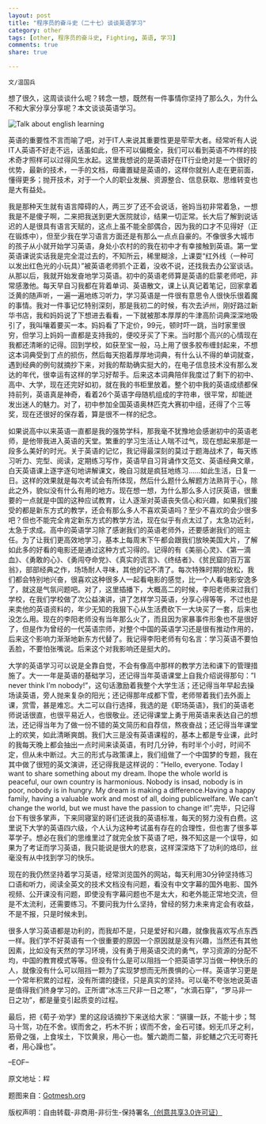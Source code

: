 ```yaml
---
layout: post
title: "程序员的奋斗史（二十七）谈谈英语学习"
category: other
tags: [other, 程序员的奋斗史, Fighting, 英语, 学习]
comments: true
share: true

---
```


`文/温国兵`

想了很久，这周谈谈什么呢？转念一想，既然有一件事情你坚持了那么久，为什么不和大家分享分享呢？本文谈谈英语学习。

![Talk about english learning](http://i.imgur.com/yXAEDWE.png)

英语的重要性不言而喻了吧，对于IT人来说其重要性更是荦荦大者。经常听有人说IT人英语不好走不远，话虽如此，但不可以偏概全，我们可以看到英语不咋样的技术奇才照样可以过得风生水起。这里我想说的是英语好在IT行业绝对是一个很好的优势，最新的技术，一手的文档，毋庸置疑是英语的，这样你就别人走在更前面，懂得更多；抛开技术，对于一个人的职业发展、资源整合、信息获取、思维转变也是大有益处。

我是那种天生就有语言障碍的人，两三岁了还不会说话，爸妈当初非常着急，一想我是不是傻子啊，二来把我送到更大医院就诊，结果一切正常。长大后了解到说话迟的人是很具有语言天赋的，这点上虽不能全部偶合，因为我的口才不见得好（正在锻炼中），但至少我在学习语言方面还是有那么一点点自豪的。不像很多大城市的孩子从小就开始学习英语，身处小农村的的我在初中才有幸接触到英语。第一堂英语课说实话我是完全混过去的，不知所云，稀里糊涂，上课耍“红外线（一种可以发出红色光的小玩具）”被英语老师抓个正着，没收不说，还找我去办公室谈话。从那以后，我就开始发奋地学习英语。初中的英语老师算是英语的启蒙老师吧，非常感激他。每天早自习我都在背着单词、英语散文，课上认真记着笔记，回家拿着泛黄的随声听，一遍一遍地练习听力，学习英语是一件很有意思令人很快乐很着魔的事情。我对一件事记忆特别深刻，那是我初二的时候，有次去泸州，刚好路过新华书店，我和妈妈说了下想进去看看，一下就被那本厚厚的牛津高阶词典深深地吸引了，我叫嚷着要买一本。妈妈看了下定价，99元，顿时吓一跳，当时家里很穷，但学习上妈妈一直都是支持我的，便咬牙买了下来。当时那个高兴的心情现在我都还清晰的记得。回到学校，如获至宝一般，马上用了很多胶布缠封起来，不想这本词典受到丁点的损伤，然后每天抱着厚厚地词典，有什么认不得的单词就查，遇到经典的例句就摘抄下来，对我的帮助确实挺大的，在电子信息技术没有那么发达的年代，很幸运有这样的学习好帮手。后来这本词典陪伴我度过了剩下的初中、高中、大学，现在还完好如初，就在我的书柜里放着。整个初中我的英语成绩都保持前列，英语真是神奇，看着26个英语字母随机组成的字符串，很平常，却能迸发出迷人的魅力。对了，初中参加全国英语奥林匹克大赛初中组，还得了个三等奖，现在还很好的保存着，算是很不一样的纪念。

如果说高中以来英语一直都是我的强势学科，那我毫不犹豫地会感谢初中的英语老师，是他带我进入英语的天堂。繁重的学习生活让人喘不过气，现在想起来那是一段多么美好的时光。关于英语的记忆，我记得最深刻的莫过于题海战术了，每天练习听力、完型、阅读，定期练习写作，英语早自习背诵作文范文、英语经典文章，白天英语课上逐字逐句地讲解课文，晚自习就是疯狂地练习……如此生活，日复一日。这样的效果就是每次考试会有所体现，然后什么题什么解题方法熟背于心，除此之外，貌似没有什么有用的地方。现在想一想，为什么那么多人讨厌英语，很重要的一点就是中国的这种应试教育，让人逐渐对英语丧失信心和兴趣，如果我们接受的都是新东方式的教学，还会有那么多人不喜欢英语吗？至少不喜欢的会少很多吧？但也不能完全肯定新东方式的教学方法，现在似乎有点太过了，太急功近利，太急于求成。高中的英语学习除了感谢我们的英语老师外，还要感谢我们的班主任。为了让我们更高效地学习，基本上每周末下午都会跟我们放映美国大片，了解如此多的好看的电影还是通过这种方式习得的。记得的有《美丽心灵》、《第一滴血》、《勇敢的心》、《勇闯夺命党》、《真实的谎言》、《终结者》、《贫民窟的百万富翁》，部部经典之作，场场耐人寻味，其他的记不清了。每次特殊时期的放松，我们都会特别地兴奋，很喜欢这种很多人一起看电影的感觉，比一个人看电影安逸多了，就这是气氛问题吧。对了，这里插播下，大概高二的时候，李阳老师来过我们学校，在我们学校做了次公益演讲，讲了怎样学习英语，分享心得等等，不过也是来卖他的英语资料的，年少无知的我狠下心从生活费砍下一大块买了一套，后来也没怎么用。现在的李阳老师没有当年那么火了，而且因为家暴事件形象也不是很好了，但是作为曾经的一代英语宗师，对整个中国的英语学习还是很有推动作用的，后来这个影响力渐渐地新东方代替了。我记得李阳老师有句名言：学习英语不要怕丢脸，不要怕张嘴说。后来这个对我影响还是挺大的。

大学的英语学习可以说是全靠自觉，不会有像高中那样的教学方法和课下的管理措施了。大一一年是英语的基础学习，还记得当年英语课堂上自我介绍说得那句：”I never think I’m nobody!”，这句话激励着我整个大学生活；还记得当年早起去操场读英语，旁人抛来复杂的阳光；还记得那年成都下雪，老师带着我们去外面上课，赏雪，甚是难忘。大二可以自行选择，我选的是《职场英语》，我们的英语老师说话很直，也很平易近人，也很敬业。还记得课堂上勇于用英语来表达自己的想法，还记得当年为了做一份不错的英文简历和自荐信，熬夜奋战；还记得当年课堂上的欢笑，如此清晰爽朗。我们大三是没有英语课程的，基本上都是专业课，此时的我每天晚上都会抽出一点时间来读英语，有时几分钟，有时半个小时，时间不定，但从未中断过。大三的形式与政策课上，我们组做了一个中国梦的专题，我在其中做了很短的英文演讲，还记得我是这样说的：”Hello, everyone. Today I want to share something about my dream. Ihope the whole world is peaceful, our own country is harmonious. Nobody is insad, nobody is in poor, nobody is in hungry. My dream is making a difference.Having a happy family, having a valuable work and most of all, doing publicwelfare. We can’t change the world, but we must have the passion to change it!”.完毕，只记得台下有很多掌声，下来同寝室的哥们还说我的英语标准，每天的努力没有白费。这里说下大学的英语四六级，个人认为这种考试虽有存在的合理性，但也害了很多莘莘学子。想必在我们的思维里过了就完全放下英语了吧，殊不知这是一个误导，如果为了考证而学习英语，我只能说是很大的悲哀，这样深深烙下了功利的烙印，丝毫没有从中找到学习的快乐。

现在的我仍然坚持着学习英语，经常浏览国外的网站，每天利用30分钟坚持练习口语和听力，阅读全英文的技术文档没有问题，看没有中文字幕的国外电影、国外视频、公开课没有问题，即使没有字幕问题也不是太大，和老外能正常地交流，但是不太流利，还需要练习。不要问我为什么坚持，曾经的努力未来肯定会有收益，不是不报，只是时候未到。

很多人学习英语都是功利的，而我却不是，只是爱好和兴趣，就像我喜欢写点东西一样。我们学不好英语有一个很重要的原因一个原因就是没有兴趣，当然还有其他因素，比如没有天然的学习环境，没有勇于用英语交流的勇气，学习资源的分配不均，中国的教育模式等等。但没有什么是可以阻挡一个把英语学习当做一种快乐的人，就像没有什么可以阻挡一颗为了实现梦想而无所畏惧的心一样。英语学习更是一个常年积累的过程，没有所谓的捷径，只是真实的坚持。可以毫不夸张地说英语是值得我们终身学习的。正所谓“冰冻三尺非一日之寒”，“水滴石穿”，“罗马非一日之功”，都是量变引起质变的过程。

最后，把《荀子·劝学》里的这段话摘抄下来送给大家：“骐骥一跃，不能十步；驽马十驾，功在不舍。锲而舍之，朽木不折；锲而不舍，金石可镂。蚓无爪牙之利，筋骨之强，上食埃土，下饮黄泉，用心一也。蟹六跪而二螯，非蛇鳝之穴无可寄托者，用心躁也”。

–EOF–

原文地址：<a href="http://blog.csdn.net/justdb/article/details/9863479" target="_blank"><img src="http://i.imgur.com/BROigUO.jpg" title="程序员的奋斗史（二十七）谈谈英语学习" height="16px" width="16px" border="0" alt="程序员的奋斗史（二十七）谈谈英语学习" /></a>

题图来自：<a href="http://www.gotmesh.org/category/dos-and-donts/" target="_blank">Gotmesh.org</a>

版权声明：自由转载-非商用-非衍生-保持署名<a href="http://creativecommons.org/licenses/by-nc-nd/3.0/deed.zh" target="_blank">（创意共享3.0许可证）</a>
